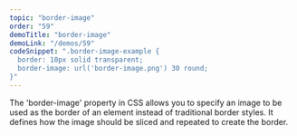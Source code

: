 ```yaml
---
topic: "border-image"
order: "59"
demoTitle: "border-image"
demoLink: "/demos/59"
codeSnippet: ".border-image-example {
  border: 10px solid transparent;
  border-image: url('border-image.png') 30 round;
}"
---
```


The 'border-image' property in CSS allows you to specify an image to be used as the border of an element instead of traditional border styles. It defines how the image should be sliced and repeated to create the border.
<br />
